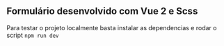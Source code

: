 ## Formulário desenvolvido com Vue 2 e Scss
Para testar o projeto localmente basta instalar as dependencias e rodar o script `npm run dev`
